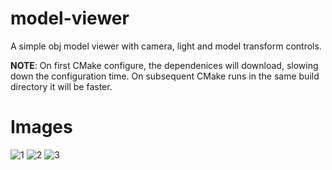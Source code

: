 # model-viewer

A simple obj model viewer with camera, light and model transform controls.

**NOTE**: On first CMake configure, the dependenices will download, slowing down the configuration time. On subsequent CMake runs in the same build directory it will be faster.

# Images
![1](https://raw.githubusercontent.com/limepixl/model-viewer/master/img/1.png)
![2](https://raw.githubusercontent.com/limepixl/model-viewer/master/img/2.png)
![3](https://raw.githubusercontent.com/limepixl/model-viewer/master/img/3.png)
